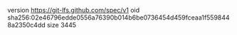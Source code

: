 version https://git-lfs.github.com/spec/v1
oid sha256:02e46796edde0556a76390b014b6be0736454d459fceaa1f5598448a2350c4dd
size 3445
